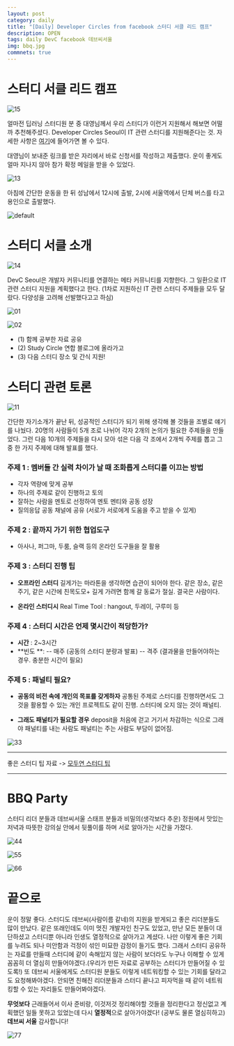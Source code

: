 ```yaml
---
layout: post
category: daily
title: "[Daily] Developer Circles from facebook 스터디 서클 리드 캠프"
description: OPEN
tags: daily DevC facebook 데브씨서울
img: bbq.jpg
commnets: true
---
```


# 스터디 서클 리드 캠프

![15](https://user-images.githubusercontent.com/24144491/48380081-cb8cc880-e719-11e8-8547-c3bd35950491.PNG)

얼마전 딥러닝 스터디원 분 중 대영님께서 우리 스터디가 이런거 지원해서 해보면 어떨까 추천해주셨다. Developer Circles Seoul이 IT 관련 스터디를 지원해준다는 것. 자세한 사항은 [여기](https://studycircleleadcamp.splashthat.com/)에 들어가면 볼 수 있다.

대영님이 보내준 링크를 받은 자리에서 바로 신청서를 작성하고 제출했다. 운이 좋게도 얼마 지나지 않아 참가 확정 메일을 받을 수 있었다.
 
![13](https://user-images.githubusercontent.com/24144491/48380124-ef500e80-e719-11e8-9b7e-49d787ebe6dc.PNG)

 아침에 간단한 운동을 한 뒤 성남에서 12시에 출발, 2시에 서울역에서 단체 버스를 타고 용인으로 출발했다.
 
![default](https://user-images.githubusercontent.com/24144491/48380104-e101f280-e719-11e8-84f7-bfb57d5313af.jpg)

# 스터디 서클 소개

![14](https://user-images.githubusercontent.com/24144491/48380018-8f596800-e719-11e8-9f90-0f3b9ce8e5d6.PNG)

DevC Seoul은 개발자 커뮤니티를 연결하는 메타 커뮤니티를 지향한다. 그 일환으로 IT 관련 스터디 지원을 계획했다고 한다. (1차로 지원하신 IT 관련 스터디 주제들을 모두 달랐다. 다양성을 고려해 선발했다고고 하심)

![01](https://user-images.githubusercontent.com/24144491/48380020-8ff1fe80-e719-11e8-899e-02bd473abec4.PNG)

![02](https://user-images.githubusercontent.com/24144491/48380021-8ff1fe80-e719-11e8-8bdc-4927b84e9833.PNG)


- (1) 함께 공부한 자료 공유
- (2) Study Circle 연합 블로그에 올라가고
- (3) 다음 스터디 장소 및 간식 지원!


# 스터디 관련 토론


![11](https://user-images.githubusercontent.com/24144491/48380207-3938f480-e71a-11e8-9779-2463a1166b77.jpg)

간단한 자기소개가 끝난 뒤, 성공적인 스터디가 되기 위해 생각해 볼 것들을 조별로 얘기를 나눴다. 20명의 사람들이 5개 조로 나뉘어 각자 2개의 논의가 필요한 주제들을 만들었다. 그런 다음 10개의 주제들을 다시 모아 섞은 다음 각 조에서 2개씩 주제를 뽑고 그 중 한 가지 주제에 대해 발표를 했다.

### 주제 1 : 멤버들 간 실력 차이가 날 때 조화롭게 스터디를 이끄는 방법

- 각자 역량에 맞게 공부
- 하나의 주제로 같이 진행하고 토의
- 잘하는 사람을 멘토로 선정하여 멘토 멘티와 공동 성장
- 질의응답 공동 채널에 공유 (서로가 서로에게 도움을 주고 받을 수 있게)


### 주제 2 : 끝까지 가기 위한 협업도구

- 아사나, 퍼그마, 두룸, 슬랙 등의 온라인 도구들을 잘 활용

### 주제 3 : 스터디 진행 팁

- **오프라인 스터디**
 길게가는 마라톤을 생각하면 습관이 되어야 한다. 같은 장소, 같은 주기, 같은 시간에
친목도모+ 길게 가려면 함께 갈 동료가 절실. 결국은 사람이다.

- **온라인 스터디시**
Real Time Tool : hangout, 두레이, 구루미 등

### 주제 4 : 스터디 시간은 언제 몇시간이 적당한가?

- **시간** : 2~3시간 
- **빈도 **: 
-- 매주 (공동의 스터디 분량과 발표)
-- 격주 (결과물을 만들어야하는 경우. 충분한 시간이 필요)

### 주제 5 : 패널티 필요?

- **공동의 비전 속에 개인의 목표를 갖게하자**
 공통된 주제로 스터디를 진행하면서도 그것을 활용할 수 있는 개인 프로젝트도 같이 진행. 스터디에 오지 않는 것이 패널티.

- **그래도 패널티가 필요할 경우**
deposit을 처음에 걷고 거기서 차감하는 식으로
그래야 패널티를 내는 사람도 패널티는 주는 사람도 부담이 없어짐.

![33](https://user-images.githubusercontent.com/24144491/48380209-39d18b00-e71a-11e8-8061-1bdcb8cf67ba.jpg)


___
좋은 스터디 팁 자료 -> [모두연 스터디 팁](http://www.modulabs.co.kr/notice/19242)
___

# BBQ Party

스터디 리더 분들과 데브씨서울 스태프 분들과 비밀의(생각보다 추운) 정원에서 맛있는 저녁과 따뜻한 강의실 안에서 뒷풀이를 하며 서로 알아가는 시간을 가졌다.

![44](https://user-images.githubusercontent.com/24144491/48380210-39d18b00-e71a-11e8-87d9-25aeb40c7b9f.jpg)

![55](https://user-images.githubusercontent.com/24144491/48380211-39d18b00-e71a-11e8-8f2a-bcf389613069.jpg)

![66](https://user-images.githubusercontent.com/24144491/48380213-3a6a2180-e71a-11e8-89dc-63e061ec2e3d.jpg)

# 끝으로

운이 정말 좋다. 스터디도 데브씨(사람이름 같네)의 지원을 받게되고 좋은 리더분들도 많이 만났다. 같은 또래인데도 이미 멋진 개발자인 친구도 있었고, 만난 모든 분들이 대단하셨고 스터디뿐 아니라 인생도 열정적으로 살아가고 계셨다. 나만 이렇게 좋은 기회를 누려도 되나 미안함과 걱정이 섞인 미묘한 감정이 들기도 했다. 그래서 스터디 공유하는 자료를 만들때 스터디에 같이 속해있지 않는 사람이 보더라도 누구나 이해할 수 있게 꼼꼼히 더 열심히 만들어야겠다.(우리가 만든 자료로 공부하는 스터디가 만들어질 수 있도록!) 또 데브씨 서울에게도 스터디원 분들도 이렇게 네트워킹할 수 있는 기회를 달라고도 요청해봐야겠다. 안되면 친해진 리더분들과 스터디 끝나고 피자먹을 때 같이 네트워킹할 수 있는 자리들도 만들어봐야겠다. 

**무엇보다** 근래들어서 이사 준비랑, 이것저것 정리해야할 것들을 정리한다고 정신없고 계획했던 일들 못하고 있었는데 다시 **열정적**으로 살아가야겠다! (공부도 물론 열심히하고) **데브씨 서울** 감사합니다!

![77](https://user-images.githubusercontent.com/24144491/48380206-3938f480-e71a-11e8-8235-2cd691552582.jpg)
